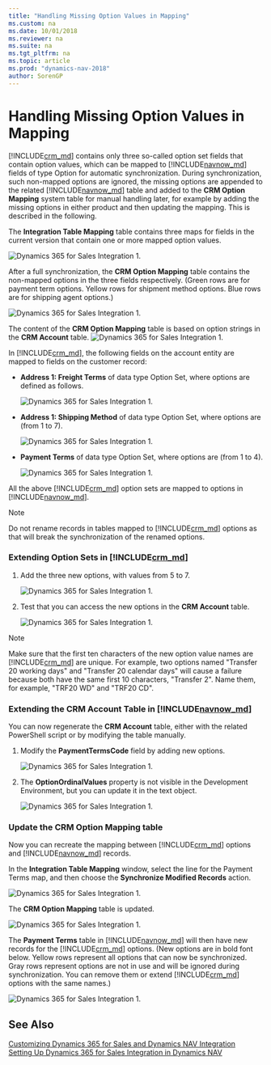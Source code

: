 ```yaml
---
title: "Handling Missing Option Values in Mapping"
ms.custom: na
ms.date: 10/01/2018
ms.reviewer: na
ms.suite: na
ms.tgt_pltfrm: na
ms.topic: article
ms.prod: "dynamics-nav-2018"
author: SorenGP
---
```

# Handling Missing Option Values in Mapping
[!INCLUDE[crm_md](includes/crm_md.md)] contains only three so-called option set fields that contain option values, which can be mapped to [!INCLUDE[navnow_md](includes/navnow_md.md)] fields of type Option for automatic synchronization. During synchronization, such non-mapped options are ignored, the missing options are appended to the related [!INCLUDE[navnow_md](includes/navnow_md.md)] table and added to the **CRM Option Mapping** system table for manual handling later, for example by adding the missing options in either product and then updating the mapping. This is described in the following.

The **Integration Table Mapping** table contains three maps for fields in the current version that contain one or more mapped option values.

![Dynamics 365 for Sales Integration 1.](media/crm_mapping_1.png)

After a full synchronization, the **CRM Option Mapping** table contains the non-mapped options in the three fields respectively. (Green rows are for payment term options. Yellow rows for shipment method options. Blue rows are for shipping agent options.)

![Dynamics 365 for Sales Integration 1.](media/crm_mapping_2.png)

The content of the **CRM Option Mapping** table is based on option strings in the **CRM Account** table.
![Dynamics 365 for Sales Integration 1.](media/crm_mapping_3.png)

In [!INCLUDE[crm_md](includes/crm_md.md)], the following fields on the account entity are mapped to fields on the customer record:

- **Address 1: Freight Terms** of data type Option Set, where options are defined as follows.

    ![Dynamics 365 for Sales Integration 1.](media/crm_mapping_4.png)

- **Address 1: Shipping Method** of data type Option Set, where options are (from 1 to 7).

    ![Dynamics 365 for Sales Integration 1.](media/crm_mapping_5.png)

- **Payment Terms** of data type Option Set, where options are (from 1 to 4).

    ![Dynamics 365 for Sales Integration 1.](media/crm_mapping_6.png)

All the above [!INCLUDE[crm_md](includes/crm_md.md)] option sets are mapped to options in [!INCLUDE[navnow_md](includes/navnow_md.md)].

> [!NOTE]
> Do not rename records in tables mapped to [!INCLUDE[crm_md](includes/crm_md.md)] options as that will break the synchronization of the renamed options.

### Extending Option Sets in [!INCLUDE[crm_md](includes/crm_md.md)]
1. Add the three new options, with values from 5 to 7.

    ![Dynamics 365 for Sales Integration 1.](media/crm_mapping_6.png)
2. Test that you can access the new options in the **CRM Account** table.

    ![Dynamics 365 for Sales Integration 1.](media/crm_mapping_7.png)

> [!NOTE]
> Make sure that the first ten characters of the new option value names are [!INCLUDE[crm_md](includes/crm_md.md)] are unique. For example, two options named "Transfer 20 working days" and "Transfer 20 calendar days" will cause a failure because both have the same first 10 characters, "Transfer 2". Name them, for example, "TRF20 WD" and "TRF20 CD".

### Extending the CRM Account Table in [!INCLUDE[navnow_md](includes/navnow_md.md)]
You can now regenerate the **CRM Account** table, either with the related PowerShell script or by modifying the table manually.

1. Modify the **PaymentTermsCode** field by adding new options.

    ![Dynamics 365 for Sales Integration 1.](media/crm_mapping_8.png)
2. The **OptionOrdinalValues** property is not visible in the Development Environment, but you can update it in the text object.

    ![Dynamics 365 for Sales Integration 1.](media/crm_mapping_9.png)

### Update the CRM Option Mapping table
Now you can recreate the mapping between [!INCLUDE[crm_md](includes/crm_md.md)] options and [!INCLUDE[navnow_md](includes/navnow_md.md)] records.

In the **Integration Table Mapping** window, select the line for the Payment Terms map, and then choose the **Synchronize Modified Records** action.

![Dynamics 365 for Sales Integration 1.](media/crm_mapping_10.png)

The **CRM Option Mapping** table is updated.

![Dynamics 365 for Sales Integration 1.](media/crm_mapping_11.png)

The **Payment Terms** table in [!INCLUDE[navnow_md](includes/navnow_md.md)] will then have new records for the [!INCLUDE[crm_md](includes/crm_md.md)] options. (New  options are in bold font below. Yellow rows represent all options that can now be synchronized. Gray rows represent options are not in use and will be ignored during synchronization. You can remove them or extend [!INCLUDE[crm_md](includes/crm_md.md)] options with the same names.)

![Dynamics 365 for Sales Integration 1.](media/crm_mapping_12.png)

## See Also  
[Customizing Dynamics 365 for Sales and Dynamics NAV Integration](Customizing-Dynamics-CRM-and-Dynamics-NAV-Integration.md)  
[Setting Up Dynamics 365 for Sales Integration in Dynamics NAV](Setting-Up-Dynamics-CRM-Integration.md)
